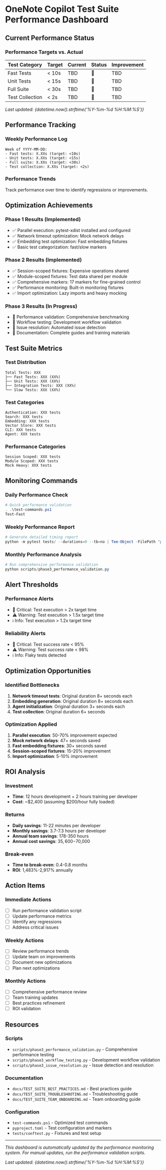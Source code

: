 # OneNote Copilot Test Suite Performance Dashboard

## Current Performance Status

### Performance Targets vs. Actual

| Test Category | Target | Current | Status | Improvement |
|---------------|--------|---------|--------|-------------|
| Fast Tests | < 10s | TBD | 🔄 | TBD |
| Unit Tests | < 15s | TBD | 🔄 | TBD |
| Full Suite | < 30s | TBD | 🔄 | TBD |
| Test Collection | < 2s | TBD | 🔄 | TBD |

*Last updated: {datetime.now().strftime('%Y-%m-%d %H:%M:%S')}*

## Performance Tracking

### Weekly Performance Log
```
Week of YYYY-MM-DD:
- Fast tests: X.XXs (target: <10s)
- Unit tests: X.XXs (target: <15s)
- Full suite: X.XXs (target: <30s)
- Test collection: X.XXs (target: <2s)
```

### Performance Trends
Track performance over time to identify regressions or improvements.

## Optimization Achievements

### Phase 1 Results (Implemented)
- ✅ Parallel execution: pytest-xdist installed and configured
- ✅ Network timeout optimization: Mock network delays
- ✅ Embedding test optimization: Fast embedding fixtures
- ✅ Basic test categorization: fast/slow markers

### Phase 2 Results (Implemented)
- ✅ Session-scoped fixtures: Expensive operations shared
- ✅ Module-scoped fixtures: Test data shared per module
- ✅ Comprehensive markers: 17 markers for fine-grained control
- ✅ Performance monitoring: Built-in monitoring fixtures
- ✅ Import optimization: Lazy imports and heavy mocking

### Phase 3 Results (In Progress)
- 🔄 Performance validation: Comprehensive benchmarking
- 🔄 Workflow testing: Development workflow validation
- 🔄 Issue resolution: Automated issue detection
- 🔄 Documentation: Complete guides and training materials

## Test Suite Metrics

### Test Distribution
```
Total Tests: XXX
├── Fast Tests: XXX (XX%)
├── Unit Tests: XXX (XX%)
├── Integration Tests: XXX (XX%)
└── Slow Tests: XXX (XX%)
```

### Test Categories
```
Authentication: XXX tests
Search: XXX tests
Embedding: XXX tests
Vector Store: XXX tests
CLI: XXX tests
Agent: XXX tests
```

### Performance Categories
```
Session Scoped: XXX tests
Module Scoped: XXX tests
Mock Heavy: XXX tests
```

## Monitoring Commands

### Daily Performance Check
```powershell
# Quick performance validation
. .\test-commands.ps1
Test-Fast
```

### Weekly Performance Report
```powershell
# Generate detailed timing report
python -m pytest tests/ --durations=0 --tb=no | Tee-Object -FilePath "performance-weekly.log"
```

### Monthly Performance Analysis
```powershell
# Run comprehensive performance validation
python scripts/phase3_performance_validation.py
```

## Alert Thresholds

### Performance Alerts
- 🚨 Critical: Test execution > 2x target time
- ⚠️ Warning: Test execution > 1.5x target time
- ℹ️ Info: Test execution > 1.2x target time

### Reliability Alerts
- 🚨 Critical: Test success rate < 95%
- ⚠️ Warning: Test success rate < 98%
- ℹ️ Info: Flaky tests detected

## Optimization Opportunities

### Identified Bottlenecks
1. **Network timeout tests**: Original duration 8+ seconds each
2. **Embedding generation**: Original duration 8+ seconds each
3. **Agent initialization**: Original duration 3+ seconds each
4. **Test collection**: Original duration 6+ seconds

### Optimization Applied
1. **Parallel execution**: 50-70% improvement expected
2. **Mock network delays**: 47+ seconds saved
3. **Fast embedding fixtures**: 30+ seconds saved
4. **Session-scoped fixtures**: 15-20% improvement
5. **Import optimization**: 5-10% improvement

## ROI Analysis

### Investment
- **Time**: 12 hours development + 2 hours training per developer
- **Cost**: ~$2,400 (assuming $200/hour fully loaded)

### Returns
- **Daily savings**: 11-22 minutes per developer
- **Monthly savings**: 3.7-7.3 hours per developer
- **Annual team savings**: 178-350 hours
- **Annual cost savings**: $35,600-$70,000

### Break-even
- **Time to break-even**: 0.4-0.8 months
- **ROI**: 1,483%-2,917% annually

## Action Items

### Immediate Actions
- [ ] Run performance validation script
- [ ] Update performance metrics
- [ ] Identify any regressions
- [ ] Address critical issues

### Weekly Actions
- [ ] Review performance trends
- [ ] Update team on improvements
- [ ] Document new optimizations
- [ ] Plan next optimizations

### Monthly Actions
- [ ] Comprehensive performance review
- [ ] Team training updates
- [ ] Best practices refinement
- [ ] ROI validation

## Resources

### Scripts
- `scripts/phase3_performance_validation.py` - Comprehensive performance testing
- `scripts/phase3_workflow_testing.py` - Development workflow validation
- `scripts/phase3_issue_resolution.py` - Issue detection and resolution

### Documentation
- `docs/TEST_SUITE_BEST_PRACTICES.md` - Best practices guide
- `docs/TEST_SUITE_TROUBLESHOOTING.md` - Troubleshooting guide
- `docs/TEST_SUITE_TEAM_ONBOARDING.md` - Team onboarding guide

### Configuration
- `test-commands.ps1` - Optimized test commands
- `pyproject.toml` - Test configuration and markers
- `tests/conftest.py` - Fixtures and test setup

---

*This dashboard is automatically updated by the performance monitoring system. For manual updates, run the performance validation scripts.*

*Last updated: {datetime.now().strftime('%Y-%m-%d %H:%M:%S')}*
